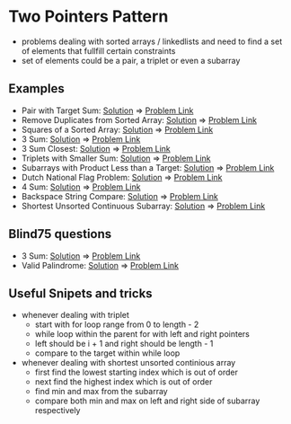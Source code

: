 # Two Pointers Pattern

- problems dealing with sorted arrays / linkedlists and need to find a set of elements that fullfill certain constraints
- set of elements could be a pair, a triplet or even a subarray

## Examples

- Pair with Target Sum: [Solution](/src/two-pointers/target-sum-pair.ts) => [Problem Link](https://www.educative.io/courses/grokking-the-coding-interview/xog6q15W9GP)
- Remove Duplicates from Sorted Array: [Solution](/src/two-pointers/remove-duplicates.ts) => [Problem Link](https://leetcode.com/problems/remove-duplicates-from-sorted-array/)
- Squares of a Sorted Array: [Solution](/src/two-pointers/squaring-array.ts) => [Problem Link](https://leetcode.com/problems/squares-of-a-sorted-array/)
- 3 Sum: [Solution](/src/two-pointers/triplet-to-zero.ts) => [Problem Link](https://leetcode.com/problems/3sum/)
- 3 Sum Closest: [Solution](/src/two-pointers/triplet-closest-to-target.ts) => [Problem Link](https://leetcode.com/problems/3sum-closest/)
- Triplets with Smaller Sum: [Solution](/src/two-pointers/count-triplet-smaller-to-target.ts) => [Problem Link](https://www.educative.io/courses/grokking-the-coding-interview/mElknO5OKBO)
- Subarrays with Product Less than a Target: [Solution](/src/two-pointers/subarr-with-product-less-target.ts) => [Problem Link](https://leetcode.com/problems/subarray-product-less-than-k/)
- Dutch National Flag Problem: [Solution](/src/two-pointers/dutch-flag-problem.ts) => [Problem Link](https://leetcode.com/problems/sort-colors/)
- 4 Sum: [Solution](/src/two-pointers/search-quadruplets.ts) => [Problem Link](https://leetcode.com/problems/4sum/)
- Backspace String Compare: [Solution](/src/two-pointers/backspace-string-compare.ts) => [Problem Link](https://leetcode.com/problems/backspace-string-compare/)
- Shortest Unsorted Continuous Subarray: [Solution](/src/two-pointers/shortest-unsorted-continuous-subarray.ts) => [Problem Link](https://leetcode.com/problems/shortest-unsorted-continuous-subarray/)

## Blind75 questions

- 3 Sum: [Solution](/src/two-pointers/triplet-to-zero.ts) => [Problem Link](https://leetcode.com/problems/3sum/)
- Valid Palindrome: [Solution](/src/two-pointers/valid-palindrome.ts) => [Problem Link](https://leetcode.com/problems/valid-palindrome/)

## Useful Snipets and tricks

- whenever dealing with triplet
  - start with for loop range from 0 to length - 2
  - while loop within the parent for with left and right pointers
  - left should be i + 1 and right should be length - 1
  - compare to the target within while loop
- whenever dealing with shortest unsorted continious array
  - first find the lowest starting index which is out of order
  - next find the highest index which is out of order
  - find min and max from the subarray
  - compare both min and max on left and right side of subarray respectively
